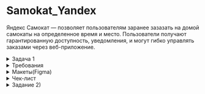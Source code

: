 # Samokat_Yandex

Яндекс Самокат — позволяет пользователям заранее зазазать на домой самокаты на определенное время и место. 
Пользователи получают гарантированную доступность, уведомления, и могут гибко управлять заказами через веб-приложение.

<details>
  <summary>Задача 1</summary> 

## Задание 1: Веб-приложение Яндекс.Самокат

Обрати внимание на техническую информацию при запуске приложения — в ней описаны
все доступы к серверу, БД и адреса API.
Составь чек-лист по требованиям к экрану «Статус заказа».
Для экрана «Сделать заказ» составь проверки на валидацию полей. Заполни их в виде таблицы по шаблону.
Проведи тестирование всей функциональности не только по получившимся чек-листам/таблицам, но и по 
остальным макетам и требованиям. Проверять главную страницу (лендинг) не нужно.
</details>

<details>
  <summary>Требования</summary> 

# Требования к веб приложению

## Поддерживаемые окружения 

 Приложение поддерживает эти браузеры: Яндекс.Браузер не ниже версии 
20.0.1, Chrome не ниже версии 85. Будет поддерживаться разрешение экрана 
1280x720 и 1920x1080.

## Лендинг

 Есть заголовок и чертёж самоката. При скролле происходит анимация: 
чертёж сменяется фотографией, появляется таблица с описанием самоката.

В шапке лендинга есть две кнопки: «Заказать», «Статус заказа».
 
Появляется запрос на согласие использовать куки. 

Если доскроллить до третьего блока, появляется информация: «Как это 
работает», «Вопросы о важном».

## Экран «Сделать заказ»
Чтобы сделать заказ, нужно заполнить две формы: «Для кого самокат», «Про 
аренду».

### Для кого самокат
Поля: «Имя», «Фамилия», «Адрес: куда привезти самокат», «Станция метро», 
«Телефон: на него позвонит курьер».

Все поля обязательные. Если они не заполнены корректно, нельзя перейти на 
следующую страницу.

Внизу кнопка «Дальше»: она переводит на форму «Про аренду». 

### Про аренду

Поля: «Когда привезти самокат», «Срок аренды», «Цвет», «Комментарий». 
«Когда привезти самокат», «Срок аренды» — обязательные поля.
«Цвет», «Комментарий» — необязательные.

### Кнопка «Назад». 
 При нажатии пользователь переходит на страницу «Для 
кого самокат».  При переключении между страницами введённая 
информация сохраняется.

### Кнопка «Заказать».
 Если все поля заполнены корректно, при клике по 
кнопке «Заказать» заказ будет оформлен. Появится всплывающее окно с 
текстом «Номер заказа NNNNN. Запишите его: пригодится, чтобы 
отслеживать статус» и кнопкой «Посмотреть статус». Кнопка «Посмотреть 
статус» ведёт на экран «Статус заказа»: в нём уже заполнено поле «Номер 
заказа».

 Если не все обязательные поля заполнены корректно, при нажатии на кнопку 
«Заказать» появится ошибка «Введите корректный <имя поля>». 
Пользователь может сделать несколько заказов один за другим.

## Экран «Статус заказа»

 Если нажать на «Статус заказа» в шапке лендинга, появляется поле ввода 
«Номер заказа». Нужно ввести значение и нажать Enter. Если номер заказа 
введён корректно, появляется информация:

- Данные заказа пользователя: имя, фамилия, адрес и остальные. Для всех 
полей действует правило: если текст не умещается в одной строке, он 
переносится на вторую.

- Цепочка статусов заказа. Текущий статус выделен чёрным, остальные — 
серые. Если статус пройден, цифра перед ним сменяется на галочку.

Если номер заказа введён некорректно, появляется сообщение об ошибке: 
«Такого заказа нет. Точно верный номер?».

 На экране статуса заказа четыре статуса. Активным может быть только один 
из них — он показывает, на какой стадии находится заказ:

### «Самокат на складе».
Становится активным, когда пользователь сделал 
заказ.

### «Курьер едет к вам».
Становится активным, когда курьер подтвердил у 
себя в приложении, что принял заказ. Когда статус активен, в подписи 
появляется имя курьера: «Курьер Фродо едет к вам». Если имя курьера 
слишком длинное и подпись не умещается в одну строчку, текст 
переносится на вторую строчку.

### «Курьер на месте».
Становится активным, когда курьер нажал кнопку «Завершить» у себя в приложении.

### «Ну всё, теперь кататься».
Становится активным, когда курьер подтвердил завершение заказа. 
Под заголовком статуса подпись «Аренда закончится...».
Показываемое время рассчитывается от момента, когда самокат передали
пользователю с учётом количества дней. Когда время аренды заканчивается, 
статус меняется на «Время аренды кончилось» с подписью «Скоро курьер заберёт самокат».

 Пользователь может ввести номер другого заказа и посмотреть его статус.
 
### Отмена заказа
 Есть кнопка «Отменить заказ». Если кликнуть по ней, появится всплывающее 
окно с текстом «Хотите отменить заказ?» На всплывающем окне две кнопки: 
«Отменить», «Назад». 

Если кликнуть по «Назад», пользователь вернётся на страницу статуса 
заказа.

Если кликнуть по «Отменить», появится всплывающее окно с текстом «Заказ 
отменён. Возвращайтесь, мы всегда вас ждём :)» и кнопкой «Хорошо». 
Кнопка «Хорошо» ведёт на главную страницу лендинга.

 Пользователь может отменить заказ, пока курьер не взял его в работу. Когда 
заказ уже у курьера, кнопка «Отменить заказ» будет некликабельной.
 Отменённый заказ удаляется из системы. Пользователь не может его 
посмотреть.

### Просроченный заказ

 Заказ считается просроченным, если курьер не успел выполнить его 
вовремя. Например, пользователь заказал самокат на 1 января. Если 1 января 
самокат не доставлен до 2359, этот заказ — просроченный.

 Если заказ просрочен, его статус меняется на «Курьер задерживается», а 
подпись — на «Не успеем привезти самокат вовремя. Чтобы уточнить статус
заказа, позвоните в поддержку: 0101». Статус и подпись подсвечиваются 
красным.

 Если пользователю доставили просроченный заказ, отсчёт времени до конца 
аренды начинается с момента получения заказа.

## Доработка фронтенда
 В цепочку статусов добавлен пятый статус: «Время аренды кончилось». Это 
фича, которую реализовали только во фронтенде, и бэкенд ещё не готов. 
Раньше этот текст появлялся на месте четвёртого статуса — в момент, когда 
время аренды заканчивалось. Теперь текст в четвёртом статусе не меняется: 
он просто становится серым, как и остальные статусы.


 Пример ответа описан в документации к API в блоке Orders — Получить заказ 
по его номеру.

 Номер нового статуса в запросе  3.

 
## Ограничения полей
![image](https://github.com/user-attachments/assets/976c0736-d552-4dd1-b6c0-c4075bfc279a)

![image](https://github.com/user-attachments/assets/0b5f37bc-2773-40ba-b379-4f8786faa8fb)

![image](https://github.com/user-attachments/assets/3e23acc7-260f-4463-bbdf-8013e6cb5e9f)



 ## FAQ
 
 **Сколько это стоит? И как оплатить?**
 
 Сутки  400 рублей. Оплата курьеру — наличными или картой.
 
 **Вы привозите зарядку вместе с самокатом?**
 
 Самокат приезжает к вам с полной зарядкой. Этого хватит на восемь суток — 
даже если будете кататься без передышек и во сне. Зарядка не понадобится.

 **Сможете привезти самокат прямо сегодня?**
 
 Только начиная с завтрашнего дня. Но скоро станем расторопнее.
 
 **Хочу сразу несколько самокатов! Так можно?**
 
 Пока что так: один заказ — один самокат. Если хотите покататься с друзьями,
можете просто сделать несколько заказов.

 **Можно ли продлить заказ или вернуть самокат раньше?**
 
 Пока что нет! Если что-то срочное — всегда можно позвонить в поддержку 
по номеру 0101.

 **Можно ли отменить заказ?**

 Да, отменить можно, пока курьер не выдвинулся к вам с самокатом. Штрафа 
не будет, объяснительной записки не попросим.

 **Как рассчитывается время аренды?**
 Допустим, вы оформляете заказ на 8 мая. Мы привозим самокат в эту дату до 
конца дня. Отсчёт времени аренды начинается с момента, когда вы оплатите 
заказ курьеру. Если мы привезли самокат 8 мая в 2030, суточная аренда 
закончится 9 мая в 20:30.

 **Я живу за МКАДом, привезёте?**
 
 Да, обязательно. Всем самокатов! И Москве, и Московской области.

</details>

<details>
  <summary>Макеты(Figma)</summary> 

  https://www.figma.com/design/vHgTVzFac8zyxhMZ2o4b2m/web

![image](https://github.com/user-attachments/assets/4fc61ec0-61c3-4ece-9d78-5d79d2fe1785)

</details>

<details>
  <summary>Чек-лист</summary> 
- [Чек-листы тут](https://docs.google.com/spreadsheets/d/1P0-mUWO0AT1GBVZkK4_u9wQC-xYcEtGymEvTNFhk8cY/edit?gid=943703744#gid=943703744)
  
</details>

<details>
  <summary>Задание 2)</summary> 


  </details>
  








  
